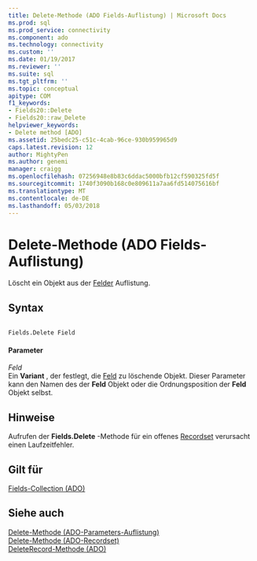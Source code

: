 ```yaml
---
title: Delete-Methode (ADO Fields-Auflistung) | Microsoft Docs
ms.prod: sql
ms.prod_service: connectivity
ms.component: ado
ms.technology: connectivity
ms.custom: ''
ms.date: 01/19/2017
ms.reviewer: ''
ms.suite: sql
ms.tgt_pltfrm: ''
ms.topic: conceptual
apitype: COM
f1_keywords:
- Fields20::Delete
- Fields20::raw_Delete
helpviewer_keywords:
- Delete method [ADO]
ms.assetid: 25bedc25-c51c-4cab-96ce-930b959965d9
caps.latest.revision: 12
author: MightyPen
ms.author: genemi
manager: craigg
ms.openlocfilehash: 07256948e8b83c6ddac5000bfb12cf590325fd5f
ms.sourcegitcommit: 1740f3090b168c0e809611a7aa6fd514075616bf
ms.translationtype: MT
ms.contentlocale: de-DE
ms.lasthandoff: 05/03/2018
---
```

# <a name="delete-method-ado-fields-collection"></a>Delete-Methode (ADO Fields-Auflistung)
Löscht ein Objekt aus der [Felder](../../../ado/reference/ado-api/fields-collection-ado.md) Auflistung.  
  
## <a name="syntax"></a>Syntax  
  
```  
  
Fields.Delete Field  
```  
  
#### <a name="parameters"></a>Parameter  
 *Feld*  
 Ein **Variant** , der festlegt, die [Feld](../../../ado/reference/ado-api/field-object.md) zu löschende Objekt. Dieser Parameter kann den Namen des der **Feld** Objekt oder die Ordnungsposition der **Feld** Objekt selbst.  
  
## <a name="remarks"></a>Hinweise  
 Aufrufen der **Fields.Delete** -Methode für ein offenes [Recordset](../../../ado/reference/ado-api/recordset-object-ado.md) verursacht einen Laufzeitfehler.  
  
## <a name="applies-to"></a>Gilt für  
 [Fields-Collection (ADO)](../../../ado/reference/ado-api/fields-collection-ado.md)  
  
## <a name="see-also"></a>Siehe auch  
 [Delete-Methode (ADO-Parameters-Auflistung)](../../../ado/reference/ado-api/delete-method-ado-parameters-collection.md)   
 [Delete-Methode (ADO-Recordset)](../../../ado/reference/ado-api/delete-method-ado-recordset.md)   
 [DeleteRecord-Methode (ADO)](../../../ado/reference/ado-api/deleterecord-method-ado.md)
